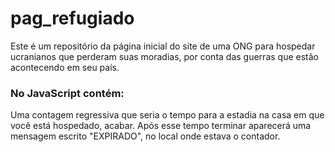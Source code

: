 # pag_refugiado

Este é um repositório da página inicial do site de uma ONG para hospedar ucranianos que perderam suas moradias, por conta das guerras que estão acontecendo em seu país.

### No JavaScript contém:
Uma contagem regressiva que seria o tempo para a estadia na casa em que você está hospedado, acabar. Após  esse tempo terminar aparecerá uma mensagem escrito 
"EXPIRADO", no local onde estava o contador.

